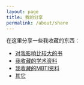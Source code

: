 ```yaml
---
layout: page
title: 我的分享
permalink: /about/share
---
```


在这里分享一些我收藏的东西：

- [对我影响比较大的书](/about/share/books)
- [我收藏的学术资料](/about/share/academic)
- [我收藏的MBTI资料](/about/share/mbti)
- [其它](/about/share/others)